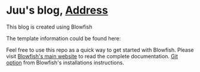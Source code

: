# Juu's blog,  [Address](https://juuhuu.github.io/blog/)

This blog is created using Blowfish

The template information could be found here:

Feel free to use this repo as a quick way to get started with Blowfish. Please visit [Blowfish's main website](https://github.com/nunocoracao/blowfish) to read the complete documentation.
[Git option](https://nunocoracao.github.io/blowfish/docs/installation/#install-using-git) from Blowfish's installations instructions.
